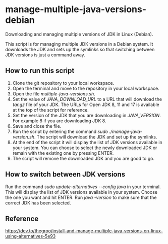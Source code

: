 # manage-multiple-java-versions-debian
Downloading and managing multiple versions of JDK in Linux (Debian).

This script is for managing multiple JDK versions in a Debian system. It downloads the JDK and sets up the symlinks so that switching between JDK versions is just a command away.

## How to run this script

  1. Clone the git repository to your local workspace. 
  2. Open the terminal and move to the repository in your local workspace.
  3. Open the file *multiple-java-versions.sh*.
  4. Set the value of *JAVA_DOWNLOAD_URL* to a URL that will download the *tar.gz* file of your JDK. The URLs for Open JDK 8, 11 and 17 is available at the top of the script for reference.
  5. Set the version of the JDK that you are downloading in *JAVA_VERSION*. For example 8 if you are downloading JDK 8.
  6. Save and close the file.
  7. Run the script by entering the command *sudo ./manage-java-version.sh*. The script will download the JDK and set up the symlinks.
  8. At the end of the script it will display the list of JDK versions available in your system. You can choose to select the newly downloaded JDK or remain with the    existing one by pressing ENTER.
  9. The script will remove the downloaded JDK and you are good to go.
  
## How to switch between JDK versions
  Run the command *sudo update-alternatives --config java* in your terminal. This will display the list of JDK versions available in your system. Choose the one you want and hit ENTER. Run *java -version* to make sure that the correct JDK has been selected.
  
## Reference
  https://dev.to/thegroo/install-and-manage-multiple-java-versions-on-linux-using-alternatives-5e93
